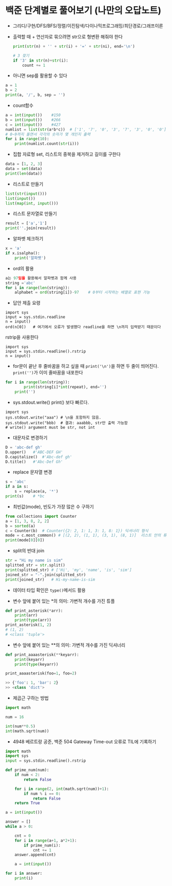 # 백준 단계별로 풀어보기 (나만의 오답노트) 

+ 그리디/구현/DFS/BFS/정렬/이진탐색/다이나믹프로그래밍/최단경로/그래프이론

+ 출력할 때 + 연산자로 묶으려면 str으로 형변환 해줘야 한다

    ``` python
    print(str(n) + '' + str(i) + '=' + str(ni), end='\n')

    # 3 찾기
    if '3' in str(n)+str(i):
        count += 1
    ```

+ 아니면 sep를 활용할 수 있다
``` python
a = 1
b = 2
print(a, '/', b, sep = '')
```

+ count함수
``` python
a = int(input())    #150
b = int(input())    #266
c = int(input())    #427
numlist = list(str(a*b*c))  # ['1', '7', '0', '3', '7', '3', '0', '0']
# 0~9까지 돌면서 각각의 숫자가 몇 개인지 출력
for i in range(10):
    print(numlist.count(str(i)))
```

+ 집합 자료형 set, 리스트의 중복을 제거하고 길이를 구한다
``` python
data = [1, 2, 3]
data = set(data)
print(len(data))
```

+ 리스트로 만들기
``` python
list(str(input()))
list(input())
list(map(int, input()))
```

+ 리스트 문자열로 만들기
``` python
result = ['a','1']
print(''.join(result))
```

+ 알파벳 체크하기
``` python
x = 'a'
if x.isalpha():
    print('알파벳')
```

+ ord의 활용
``` python
a는 97임을 활용해서 알파벳과 함께 사용
string ='abc'
for i in range(len(string)):
    alphabet = ord(string[i])-97    # 0부터 시작하는 배열로 표현 가능
```

+ 답안 제출 요령
``` PyPy3
import sys
input = sys.stdin.readline
n = input()
ord(n[0])   # 여기에서 오류가 발생했다 readline을 하면 \n까지 입력받기 때문이다
```
rstrip을 사용한다
``` PyPy3
import sys
input = sys.stdin.readline().rstrip
n = input()
```

+ for문이 끝난 후 줄바꿈을 하고 싶을 때 `print('\n')`을 하면 두 줄이 띄어진다. `print('')`가 이미 줄바꿈을 내포한다
``` python
for i in range(len(string)):
        print(string[i]*int(repeat), end='')
    print('')
```

+ sys.stdout.write()    print() 보다 빠르다.
```
import sys
sys.stdout.write("aaa") # \n을 포함하지 않음.
sys.stdout.write("bbb)  # 결과: aaabbb, str만 출력 가능함
# write() argument must be str, not int
```

+ 대문자로 변경하기
``` python
D = 'abc-def gh'
D.upper()   #'ABC-DEF GH'
D.capitalize()  #'Abc-def gh'
D.title()   #'Abc-Def Gh'
```

+ replace 문자열 변경
``` python
s = 'abc'
if a in s:
    s = replace(a, '*')
print(s)    # *bc
```

+ 최빈값(mode), 빈도가 가장 많은 수 구하기
``` python
from collections import Counter
a = [1, 3, 8, 2, 2]
b = sorted(a)
c = Counter(b)  # Counter({2: 2, 1: 1, 3: 1, 8: 1}) 딕셔너리 형식
mode = c.most_common() # [(2, 2), (1, 1), (3, 1), (8, 1)]  리스트 안의 튜플 형식, 2차원 배열 늒김, [X][Y] Y의 내림차순 우선으로 정렬되고 나머지는 그대로기 때문에 X를 미리 정렬해야 한다. 
print(mode[0][0])
```

+ split의 반대 join
``` python
str = "Hi my name is sim" 
splitted_str = str.split() 
print(splitted_str) # ['Hi', 'my', 'name', 'is', 'sim'] 
joined_str = "-".join(splitted_str) 
print(joined_str)   # Hi-my-name-is-sim 
```

+ 데이터 타입 확인은 `type()`메서드 활용

+ 변수 앞에 붙어 있는 *의 의미: 가변적 개수를 가진 튜플
``` python
def print_asterisk(*arr):
    print(arr)
    print(type(arr))
print_asterisk(1, 2)
# (1, 2)
# <class 'tuple'>
```

+ 변수 앞에 붙어 있는 **의 의미: 가변적 개수를 가진 딕셔너리
``` python
def print_aaaasterisk(**keyarr):
    print(keyarr)
    print(type(keyarr))

print_aaaasterisk(foo=1, foo=2)

>> {'foo': 1, 'bar': 2}
>> <class 'dict'>
```

+ 제곱근 구하는 방법
``` python
import math

num = 16

int(num**0.5)
int(math.sqrt(num))
```

+ 4948 베르트랑 공준, 백준 504 Gateway Time-out 오류로 TIL에 기록하기
``` python
import math
import sys
input = sys.stdin.readline().rstrip

def prime_num(num):
    if num < 2:
        return False

    for i in range(2, int(math.sqrt(num))+1):
        if num % i == 0:
            return False
    return True

a = int(input())

answer = []
while a > 0:

    cnt = 0
    for i in range(a+1, a*2+1):
        if prime_num(i):
            cnt += 1
    answer.append(cnt)

    a = int(input())

for i in answer:
    print(i)
```